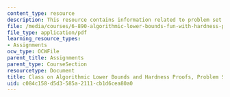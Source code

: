 ```yaml
---
content_type: resource
description: This resource contains information related to problem set 2 solutions.
file: /media/courses/6-890-algorithmic-lower-bounds-fun-with-hardness-proofs-fall-2014/c084c158d5d3585a2111cb1d6cea80a0_MIT6_890F14_ps2-solutions.pdf
file_type: application/pdf
learning_resource_types:
- Assignments
ocw_type: OCWFile
parent_title: Assignments
parent_type: CourseSection
resourcetype: Document
title: Class on Algorithmic Lower Bounds and Hardness Proofs, Problem Set 2 Solutions
uid: c084c158-d5d3-585a-2111-cb1d6cea80a0
---
```

